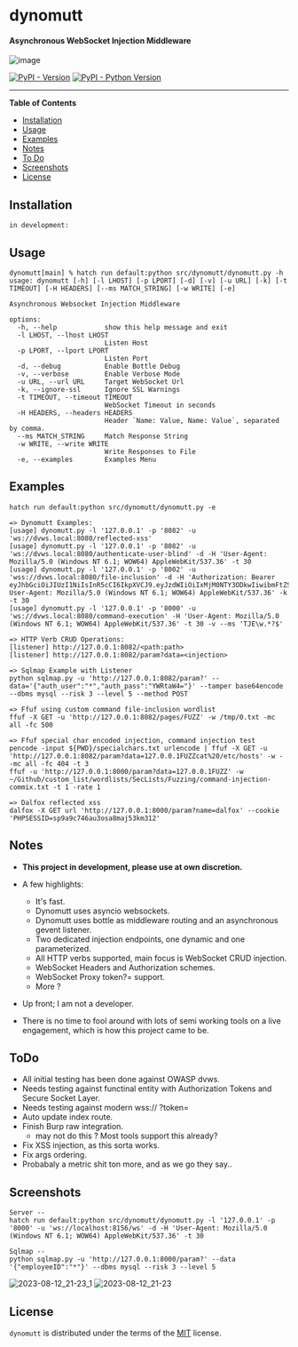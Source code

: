 # dynomutt

#### Asynchronous WebSocket Injection Middleware

![image](https://github.com/dualfade/dynomutt/assets/2522757/c017f4aa-dce0-4bff-9e69-ce77f726b0b1)

[![PyPI - Version](https://img.shields.io/pypi/v/dynomutt.svg)](https://pypi.org/project/dynomutt)
[![PyPI - Python Version](https://img.shields.io/pypi/pyversions/dynomutt.svg)](https://pypi.org/project/dynomutt)

---

**Table of Contents**

- [Installation](#installation)
- [Usage](#usage)
- [Examples](#examples)
- [Notes](#notes)
- [To Do](#todo)
- [Screenshots](#screenshots)
- [License](#license)

## Installation

```console
in development:
```

## Usage

```usage
dynomutt[main] % hatch run default:python src/dynomutt/dynomutt.py -h
usage: dynomutt [-h] [-l LHOST] [-p LPORT] [-d] [-v] [-u URL] [-k] [-t TIMEOUT] [-H HEADERS] [--ms MATCH_STRING] [-w WRITE] [-e]

Asynchronous Websocket Injection Middleware

options:
  -h, --help            show this help message and exit
  -l LHOST, --lhost LHOST
                        Listen Host
  -p LPORT, --lport LPORT
                        Listen Port
  -d, --debug           Enable Bottle Debug
  -v, --verbose         Enable Verbose Mode
  -u URL, --url URL     Target WebSocket Url
  -k, --ignore-ssl      Ignore SSL Warnings
  -t TIMEOUT, --timeout TIMEOUT
                        WebSocket Timeout in seconds
  -H HEADERS, --headers HEADERS
                        Header `Name: Value, Name: Value`, separated by comma.
  --ms MATCH_STRING     Match Response String
  -w WRITE, --write WRITE
                        Write Responses to File
  -e, --examples        Examples Menu
```

## Examples

```examples
hatch run default:python src/dynomutt/dynomutt.py -e

=> Dynomutt Examples:
[usage] dynomutt.py -l '127.0.0.1' -p '8082' -u 'ws://dvws.local:8080/reflected-xss'
[usage] dynomutt.py -l '127.0.0.1' -p '8082' -u 'ws://dvws.local:8080/authenticate-user-blind' -d -H 'User-Agent: Mozilla/5.0 (Windows NT 6.1; WOW64) AppleWebKit/537.36' -t 30
[usage] dynomutt.py -l '127.0.0.1' -p '8002' -u 'wss://dvws.local:8080/file-inclusion' -d -H 'Authorization: Bearer eyJhbGciOiJIUzI1NiIsInR5cCI6IkpXVCJ9.eyJzdWIiOiIxMjM0NTY3ODkwIiwibmFtZSI6IkpvaG4gRG9lIiwiaWF0IjoxNTE2MjM5MDIyfQ.SflKxwRJSMeKKF2QT4fwpMeJf36POk6yJV_adQssw5c, User-Agent: Mozilla/5.0 (Windows NT 6.1; WOW64) AppleWebKit/537.36' -k -t 30
[usage] dynomutt.py -l '127.0.0.1' -p '8000' -u 'ws://dvws.local:8080/command-execution' -H 'User-Agent: Mozilla/5.0 (Windows NT 6.1; WOW64) AppleWebKit/537.36' -t 30 -v --ms 'TJE\w.*?$'

=> HTTP Verb CRUD Operations:
[listener] http://127.0.0.1:8082/<path:path>
[listener] http://127.0.0.1:8082/param?data=<injection>

=> Sqlmap Example with Listener
python sqlmap.py -u 'http://127.0.0.1:8082/param?' --data='{"auth_user":"*","auth_pass":"YWRtaW4="}' --tamper base64encode --dbms mysql --risk 3 --level 5 --method POST

=> Ffuf using custom command file-inclusion wordlist
ffuf -X GET -u 'http://127.0.0.1:8082/pages/FUZZ' -w /tmp/0.txt -mc all -fc 500

=> Ffuf special char encoded injection, command injection test
pencode -input ${PWD}/specialchars.txt urlencode | ffuf -X GET -u 'http://127.0.0.1:8082/param?data=127.0.0.1FUZZcat%20/etc/hosts' -w - -mc all -fc 404 -t 3
ffuf -u 'http://127.0.0.1:8000/param?data=127.0.0.1FUZZ' -w ~/Github/custom_list/wordlists/SecLists/Fuzzing/command-injection-commix.txt -t 1 -rate 1

=> Dalfox reflected xss
dalfox -X GET url 'http://127.0.0.1:8000/param?name=dalfox' --cookie 'PHPSESSID=sp9a9c746au3osa8maj53km312'

```

## Notes

- **This project in development, please use at own discretion.**
- A few highlights:

  - It's fast.
  - Dynomutt uses asyncio websockets.
  - Dynomutt uses bottle as middleware routing and an asynchronous gevent listener.
  - Two dedicated injection endpoints, one dynamic and one parameterized.
  - All HTTP verbs supported, main focus is WebSocket CRUD injection.
  - WebSocket Headers and Authorization schemes.
  - WebSocket Proxy token?= support.
  - More ?

- Up front; I am not a developer.
- There is no time to fool around with lots of semi working tools on a live engagement, which is how this
  project came to be.

## ToDo

- All initial testing has been done against OWASP dvws.
- Needs testing against functinal entity with Authorization Tokens and Secure Socket Layer.
- Needs testing against modern wss:// ?token=
- Auto update index route.
- Finish Burp raw integration.
  - may not do this ? Most tools support this already?
- Fix XSS injection, as this sorta works.
- Fix args ordering.
- Probabaly a metric shit ton more, and as we go they say..

## Screenshots

```
Server --
hatch run default:python src/dynomutt/dynomutt.py -l '127.0.0.1' -p '8000' -u 'ws://localhost:8156/ws' -d -H 'User-Agent: Mozilla/5.0 (Windows NT 6.1; WOW64) AppleWebKit/537.36' -t 30

Sqlmap --
python sqlmap.py -u 'http://127.0.0.1:8000/param?' --data '{"employeeID":"*"}' --dbms mysql --risk 3 --level 5
```

![2023-08-12_21-23_1](https://github.com/dualfade/dynomutt/assets/2522757/1469d46e-6959-4867-a7e8-af35319c1883)
![2023-08-12_21-23](https://github.com/dualfade/dynomutt/assets/2522757/0be4b41d-768d-4eb2-a057-1ec3411dcd5c)

## License

`dynomutt` is distributed under the terms of the [MIT](https://spdx.org/licenses/MIT.html) license.
